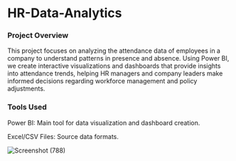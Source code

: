 # HR-Data-Analytics

### Project Overview
This project focuses on analyzing the attendance data of employees in a company to understand patterns in presence and absence. Using Power BI, we create interactive visualizations and dashboards that provide insights into attendance trends, helping HR managers and company leaders make informed decisions regarding workforce management and policy adjustments.

### Tools Used
Power BI: Main tool for data visualization and dashboard creation.

Excel/CSV Files: Source data formats.

![Screenshot (788)](https://github.com/devesh905/HR-Data-Analytics-/assets/107157640/08496aaf-df1c-4bcf-901a-2cd869f85420)
